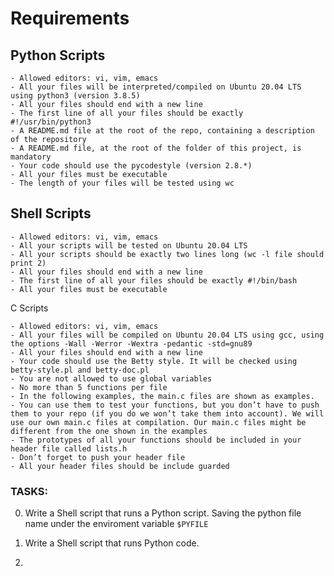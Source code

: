 # Requirements
## Python Scripts

    - Allowed editors: vi, vim, emacs
    - All your files will be interpreted/compiled on Ubuntu 20.04 LTS using python3 (version 3.8.5)
    - All your files should end with a new line
    - The first line of all your files should be exactly #!/usr/bin/python3
    - A README.md file at the root of the repo, containing a description of the repository
    - A README.md file, at the root of the folder of this project, is mandatory
    - Your code should use the pycodestyle (version 2.8.*)
    - All your files must be executable
    - The length of your files will be tested using wc

## Shell Scripts

    - Allowed editors: vi, vim, emacs
    - All your scripts will be tested on Ubuntu 20.04 LTS
    - All your scripts should be exactly two lines long (wc -l file should print 2)
    - All your files should end with a new line
    - The first line of all your files should be exactly #!/bin/bash
    - All your files must be executable

C Scripts

    - Allowed editors: vi, vim, emacs
    - All your files will be compiled on Ubuntu 20.04 LTS using gcc, using the options -Wall -Werror -Wextra -pedantic -std=gnu89
    - All your files should end with a new line
    - Your code should use the Betty style. It will be checked using betty-style.pl and betty-doc.pl
    - You are not allowed to use global variables
    - No more than 5 functions per file
    - In the following examples, the main.c files are shown as examples. 
    - You can use them to test your functions, but you don’t have to push them to your repo (if you do we won’t take them into account). We will use our own main.c files at compilation. Our main.c files might be different from the one shown in the examples
    - The prototypes of all your functions should be included in your header file called lists.h
    - Don’t forget to push your header file
    - All your header files should be include guarded

### TASKS:
0. Write a Shell script that runs a Python script.
        Saving the python file name under the enviroment variable `$PYFILE`

1. Write a Shell script that runs Python code.

2. 
